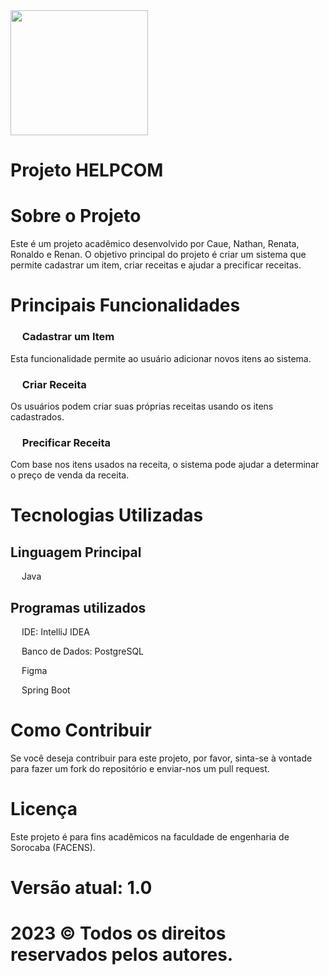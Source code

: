 <img src="https://i.pinimg.com/originals/4c/c7/ee/4cc7eeb2de902c97ab2a3b6c0bd4c10b.gif" width="220" height="200"/>

# Projeto HELPCOM

# Sobre o Projeto
Este é um projeto acadêmico desenvolvido por Caue, Nathan, Renata, Ronaldo e Renan. O objetivo principal do projeto é criar um sistema que permite cadastrar um item, criar receitas e ajudar a precificar receitas.

# Principais Funcionalidades

### <img src="https://cdn-icons-png.flaticon.com/256/6742/6742656.png" width="15" height="15"/> Cadastrar um Item
Esta funcionalidade permite ao usuário adicionar novos itens ao sistema.

### <img src="https://cdn-icons-png.flaticon.com/256/683/683488.png" width="15" height="15"/> Criar Receita
Os usuários podem criar suas próprias receitas usando os itens cadastrados.

### <img src="https://cdn-icons-png.flaticon.com/256/2450/2450176.png" width="15" height="15"/> Precificar Receita 
Com base nos itens usados na receita, o sistema pode ajudar a determinar o preço de venda da receita.


# Tecnologias Utilizadas

## Linguagem Principal
<img src="https://cdn.jsdelivr.net/gh/devicons/devicon/icons/java/java-original.svg" width="14" height="14"/> Java


## Programas utilizados
<img src="https://cdn.jsdelivr.net/gh/devicons/devicon/icons/intellij/intellij-original.svg" width="14" height="14"/> IDE: IntelliJ IDEA


<img src="https://cdn.jsdelivr.net/gh/devicons/devicon/icons/postgresql/postgresql-original.svg" width="14" height="14"/> Banco de Dados: PostgreSQL


<img src="https://cdn.jsdelivr.net/gh/devicons/devicon/icons/figma/figma-original.svg" width="14" height="14"/> Figma 


<img src="https://cdn.jsdelivr.net/gh/devicons/devicon/icons/spring/spring-original.svg" width="14" height="14"/> Spring Boot

# Como Contribuir
Se você deseja contribuir para este projeto, por favor, sinta-se à vontade para fazer um fork do repositório e enviar-nos um pull request.

# Licença
Este projeto é para fins acadêmicos na faculdade de engenharia de Sorocaba (FACENS). 

# Versão atual: 1.0

# 2023 © Todos os direitos reservados pelos autores.
